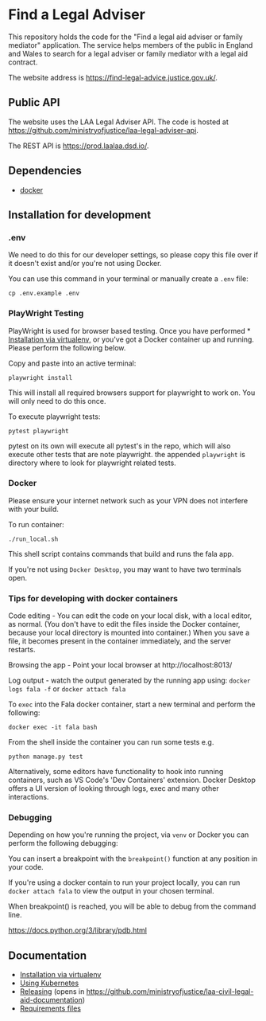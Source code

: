 # Find a Legal Adviser

This repository holds the code for the "Find a legal aid adviser or family mediator" application. The service helps members of the public in England and Wales to search for a legal adviser or family mediator with a legal aid contract.

The website address is https://find-legal-advice.justice.gov.uk/.

## Public API

The website uses the LAA Legal Adviser API. The code is hosted at https://github.com/ministryofjustice/laa-legal-adviser-api.

The REST API is https://prod.laalaa.dsd.io/.

## Dependencies
- [docker](https://www.docker.com/)

## Installation for development

### .env

We need to do this for our developer settings, so please copy this file over if it doesn't exist and/or you're not using Docker. 

You can use this command in your terminal or manually create a `.env` file: 

`cp .env.example .env` 

### PlayWright Testing

PlayWright is used for browser based testing. Once you have performed * [Installation via virtualenv,](docs/virtual-env.md) or you've
got a Docker container up and running. Please perform the following below.

Copy and paste into an active terminal:

`playwright install`

This will install all required browsers support for playwright to work on. You will only need to do this once.

To execute playwright tests:

`pytest playwright`

pytest on its own will execute all pytest's in the repo, which will also execute other tests that are note playwright.
the appended `playwright` is directory where to look for playwright related tests.

### Docker

Please ensure your internet network such as your VPN does not interfere with your build.

To run container:

`./run_local.sh`

This shell script contains commands that build and runs the fala app.

If you're not using `Docker Desktop`, you may want to have two terminals open.

### Tips for developing with docker containers

Code editing - You can edit the code on your local disk, with a local editor, as normal. (You don't have to edit the 
files inside the Docker container, because your local directory is mounted into container.) When you save a file, it 
becomes present in the container immediately, and the server restarts.

Browsing the app - Point your local browser at http://localhost:8013/

Log output - watch the output generated by the running app using: `docker logs fala -f` or `docker attach fala`

To `exec` into the Fala docker container, start a new terminal and perform the following:

`docker exec -it fala bash`

From the shell inside the container you can run some tests e.g.

`python manage.py test`

Alternatively, some editors have functionality to hook into running containers, such as VS Code's 'Dev Containers' 
extension. Docker Desktop offers a UI version of looking through logs, exec and many other interactions. 

### Debugging
Depending on how you're running the project, via `venv` or Docker you can perform the following debugging:

You can insert a breakpoint with the `breakpoint()` function at any position in your code.

If you're using a docker contain to run your project locally, you can run `docker attach fala` to view the output in 
your chosen terminal.

When breakpoint() is reached, you will be able to debug from the command line.

https://docs.python.org/3/library/pdb.html


## Documentation
* [Installation via virtualenv](docs/virtual-env.md)
* [Using Kubernetes](docs/kubernetes.md)
* [Releasing](https://github.com/ministryofjustice/laa-civil-legal-aid-documentation/blob/master/releasing/kubernetes.md)
(opens in https://github.com/ministryofjustice/laa-civil-legal-aid-documentation)
* [Requirements files](requirements/README.md)
